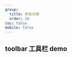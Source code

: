 ```yaml
---
group:
  title: 开发示例
  order: 20
toc: false
mobile: false
---
```


## toolbar 工具栏 demo

<!-- <code src="./toolbar/index.tsx"></code> -->

